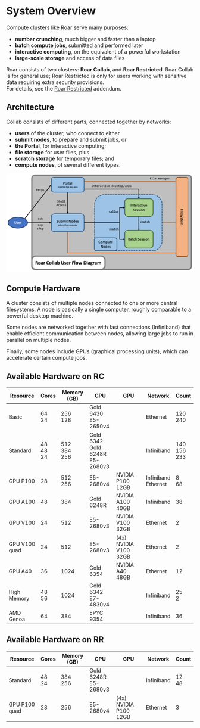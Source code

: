 # System Overview

Compute clusters like Roar serve many purposes:

- **number crunching**, much bigger and faster than a laptop
- **batch compute jobs**, submitted and performed later
- **interactive computing**, on the equivalent of a powerful workstation
- **large-scale storage** and access of data files

Roar consists of two clusters:  **Roar Collab**, and **Roar Restricted**.
Roar Collab is for general use;
Roar Restricted is only for users working with sensitive data requiring extra security provisions.  
For details, see the [Roar Restricted](../roar-restricted/rr-getting-started.md) addendum.

## Architecture

Collab consists of different parts, connected together by networks:

- **users** of the cluster, who connect to either
- **submit nodes**, to prepare and submit jobs, or
- **the Portal**, for interactive computing;
- **file storage** for user files, plus
- **scratch storage** for temporary files; and 
- **compute nodes**, of several different types.

![architecture](../img/RCUserFlowDiagram.png)

## Compute Hardware

A cluster consists of multiple nodes connected to one or more central filesystems. 
A node is basically a single computer, roughly comparable to a powerful desktop machine. 

Some nodes are networked together with fast connections (Infiniband) that enable 
efficient communication between nodes, allowing large jobs to run in parallel 
on multiple nodes.

Finally, some nodes include GPUs (graphical processing units),
which can accelerate certain compute jobs.

## Available Hardware on RC

| Resource | Cores | Memory (GB) | CPU | GPU | Network | Count |
| ---- | ---- | ---- | ---- | ---- | ---- | ---- |
| Basic | 64 <br> 24 | 256 <br> 128 | Gold 6430 <br> E5-2650v4 || Ethernet| 120 <br> 240 |
| Standard |48 <br> 48 <br> 24 | 512 <br> 384 <br> 256 | Gold 6342 <br> Gold 6248R <br> E5-2680v3 || Infiniband | 140 <br> 156 <br> 233 |
| GPU P100 | 28 | 512 <br> 256 | E5-2680v4 |NVIDIA P100 12GB | Infiniband <br> Ethernet| 8 <br> 68 |
| GPU A100 | 48 | 384 | Gold 6248R | NVIDIA A100 40GB | Infiniband | 38 |
| GPU V100 | 24 | 512 | E5-2680v3 | NVIDIA V100 32GB | Ethernet | 2 |
| GPU V100 quad| 24 | 512 | E5-2680v3 | (4x) NVIDIA V100 32GB | Ethernet | 2 |
| GPU A40 | 36 | 1024 | Gold 6354 | NVIDIA A40 48GB | Ethernet | 12 |
| High Memory | 48 <br> 56 | 1024 | Gold 6342 <br> E7-4830v4 || Infiniband | 25 <br> 2|
| AMD Genoa | 64 | 384 | EPYC 9354 || Infiniband | 36|

## Available Hardware on RR

| Resource | Cores | Memory (GB) | CPU | GPU | Network | Count |
| ---- | ---- | ---- | ---- | ---- | ---- | ---- |
| Standard |48 <br> 24 | 384 <br> 256 | Gold 6248R <br> E5-2680v3 || Infiniband | 12 <br> 48 |
| GPU P100 quad| 28 | 256 | E5-2680v4 | (4x) NVIDIA P100 12GB | Ethernet| 3 |
<!--
### Available Hardware on RC

### Available Hardware on RR
-->
